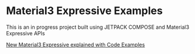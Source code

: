 # Material3 Expressive Examples


This is an in progress project built using JETPACK COMPOSE and Material3 Expressive APIs


<a href ="https://youtu.be/dC-J0t8fyuc">New Material3 Expressive explained with Code Examples</a>
</br>
</br>
